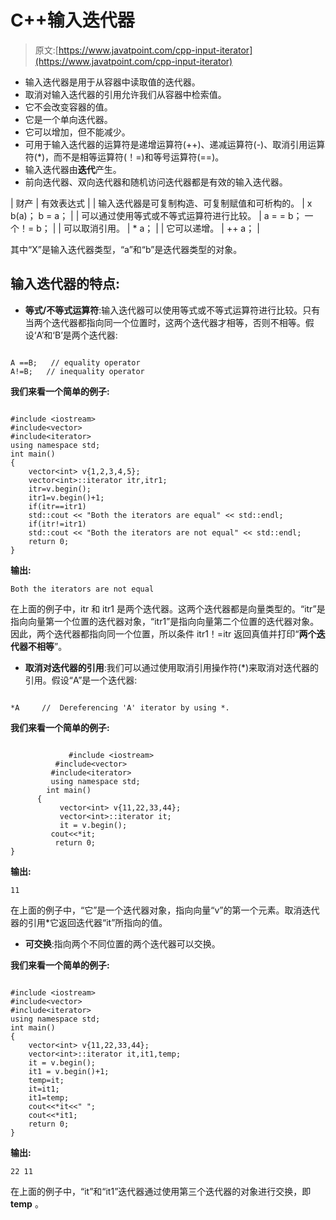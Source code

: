 # C++输入迭代器

> 原文:[https://www.javatpoint.com/cpp-input-iterator](https://www.javatpoint.com/cpp-input-iterator)

*   输入迭代器是用于从容器中读取值的迭代器。
*   取消对输入迭代器的引用允许我们从容器中检索值。
*   它不会改变容器的值。
*   它是一个单向迭代器。
*   它可以增加，但不能减少。
*   可用于输入迭代器的运算符是递增运算符(++)、递减运算符(-)、取消引用运算符(*)，而不是相等运算符(！=)和等号运算符(==)。
*   输入迭代器由**迭代**产生。
*   前向迭代器、双向迭代器和随机访问迭代器都是有效的输入迭代器。

| 财产 | 有效表达式 |
| 输入迭代器是可复制构造、可复制赋值和可析构的。 | x b(a)；
b = a； |
| 可以通过使用等式或不等式运算符进行比较。 | a = = b；
一个！= b； |
| 可以取消引用。 | * a； |
| 它可以递增。 | ++ a； |

其中“X”是输入迭代器类型，“a”和“b”是迭代器类型的对象。

## 输入迭代器的特点:

*   **等式/不等式运算符**:输入迭代器可以使用等式或不等式运算符进行比较。只有当两个迭代器都指向同一个位置时，这两个迭代器才相等，否则不相等。假设‘A’和‘B’是两个迭代器:

```

A ==B;   // equality operator
A!=B;   // inequality operator

```

**我们来看一个简单的例子:**

```

#include <iostream>
#include<vector>
#include<iterator>
using namespace std;
int main()
{
    vector<int> v{1,2,3,4,5};
    vector<int>::iterator itr,itr1;
    itr=v.begin();
    itr1=v.begin()+1;
    if(itr==itr1)
    std::cout << "Both the iterators are equal" << std::endl;
    if(itr!=itr1)
    std::cout << "Both the iterators are not equal" << std::endl;
    return 0;
}

```

**输出:**

```
Both the iterators are not equal

```

在上面的例子中，itr 和 itr1 是两个迭代器。这两个迭代器都是向量类型的。“itr”是指向向量第一个位置的迭代器对象，“itr1”是指向向量第二个位置的迭代器对象。因此，两个迭代器都指向同一个位置，所以条件 itr1！=itr 返回真值并打印“**两个迭代器不相等**”。

*   **取消对迭代器的引用**:我们可以通过使用取消引用操作符(*)来取消对迭代器的引用。假设“A”是一个迭代器:

```

*A     //  Dereferencing 'A' iterator by using *.

```

**我们来看一个简单的例子:**

```

             #include <iostream>
          #include<vector>
         #include<iterator>
         using namespace std;
        int main()
      {
           vector<int> v{11,22,33,44};
           vector<int>::iterator it;
           it = v.begin();
         cout<<*it;
          return 0;
}

```

**输出:**

```
11

```

在上面的例子中，“它”是一个迭代器对象，指向向量“v”的第一个元素。取消迭代器的引用*它返回迭代器“it”所指向的值。

*   **可交换**:指向两个不同位置的两个迭代器可以交换。

**我们来看一个简单的例子:**

```

#include <iostream>
#include<vector>
#include<iterator>
using namespace std;
int main()
{
    vector<int> v{11,22,33,44};
    vector<int>::iterator it,it1,temp;
    it = v.begin();
    it1 = v.begin()+1;
    temp=it;
    it=it1;
    it1=temp;
    cout<<*it<<" ";
    cout<<*it1;
    return 0;
}

```

**输出:**

```
22 11

```

在上面的例子中，“it”和“it1”迭代器通过使用第三个迭代器的对象进行交换，即 **temp** 。